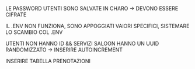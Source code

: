 LE PASSWORD UTENTI SONO SALVATE IN CHARO -> DEVONO ESSERE CIFRATE

IL .ENV NON FUNZIONA, SONO APPOGGIATI VAlORI SPECIFICI, SISTEMARE LO SCAMBIO COL .ENV

UTENTI NON HANNO ID && SERVIZI SALOON HANNO UN UUID RANDOMIZZATO -> INSERIRE AUTOINCREMENT

INSERIRE TABELLA PRENOTAZIONI

